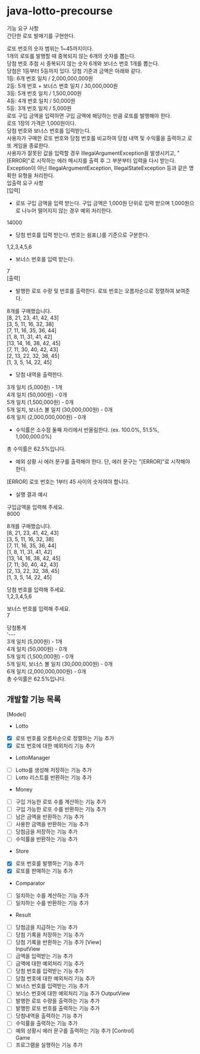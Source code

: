 # java-lotto-precourse  
기능 요구 사항  
간단한 로또 발매기를 구현한다.  

로또 번호의 숫자 범위는 1~45까지이다.  
1개의 로또를 발행할 때 중복되지 않는 6개의 숫자를 뽑는다.  
당첨 번호 추첨 시 중복되지 않는 숫자 6개와 보너스 번호 1개를 뽑는다.  
당첨은 1등부터 5등까지 있다. 당첨 기준과 금액은 아래와 같다.  
1등: 6개 번호 일치 / 2,000,000,000원  
2등: 5개 번호 + 보너스 번호 일치 / 30,000,000원  
3등: 5개 번호 일치 / 1,500,000원  
4등: 4개 번호 일치 / 50,000원  
5등: 3개 번호 일치 / 5,000원  
로또 구입 금액을 입력하면 구입 금액에 해당하는 만큼 로또를 발행해야 한다.  
로또 1장의 가격은 1,000원이다.  
당첨 번호와 보너스 번호를 입력받는다.  
사용자가 구매한 로또 번호와 당첨 번호를 비교하여 당첨 내역 및 수익률을 출력하고 로또 게임을 종료한다.  
사용자가 잘못된 값을 입력할 경우 IllegalArgumentException을 발생시키고, "[ERROR]"로 시작하는 에러 메시지를 출력 후 그 부분부터 입력을 다시 받는다.  
Exception이 아닌 IllegalArgumentException, IllegalStateException 등과 같은 명확한 유형을 처리한다.  
입출력 요구 사항  
[입력]  
- 로또 구입 금액을 입력 받는다. 구입 금액은 1,000원 단위로 입력 받으며 1,000원으로 나누어 떨어지지 않는 경우 예외 처리한다.  

14000  
- 당첨 번호를 입력 받는다. 번호는 쉼표(,)를 기준으로 구분한다.  

1,2,3,4,5,6  
- 보너스 번호를 입력 받는다.  

7  
[출력]  
- 발행한 로또 수량 및 번호를 출력한다. 로또 번호는 오름차순으로 정렬하여 보여준다.  

8개를 구매했습니다.  
[8, 21, 23, 41, 42, 43]  
[3, 5, 11, 16, 32, 38]  
[7, 11, 16, 35, 36, 44]  
[1, 8, 11, 31, 41, 42]  
[13, 14, 16, 38, 42, 45]  
[7, 11, 30, 40, 42, 43]  
[2, 13, 22, 32, 38, 45]  
[1, 3, 5, 14, 22, 45]  
- 당첨 내역을 출력한다.  

3개 일치 (5,000원) - 1개  
4개 일치 (50,000원) - 0개  
5개 일치 (1,500,000원) - 0개  
5개 일치, 보너스 볼 일치 (30,000,000원) - 0개  
6개 일치 (2,000,000,000원) - 0개  
- 수익률은 소수점 둘째 자리에서 반올림한다. (ex. 100.0%, 51.5%, 1,000,000.0%)  

총 수익률은 62.5%입니다.  
- 예외 상황 시 에러 문구를 출력해야 한다. 단, 에러 문구는 "[ERROR]"로 시작해야 한다.  

[ERROR] 로또 번호는 1부터 45 사이의 숫자여야 합니다.  
- 실행 결과 예시  

구입금액을 입력해 주세요.  
8000  
  
8개를 구매했습니다.  
[8, 21, 23, 41, 42, 43]  
[3, 5, 11, 16, 32, 38]  
[7, 11, 16, 35, 36, 44]  
[1, 8, 11, 31, 41, 42]  
[13, 14, 16, 38, 42, 45]  
[7, 11, 30, 40, 42, 43]  
[2, 13, 22, 32, 38, 45]  
[1, 3, 5, 14, 22, 45]  
  
당첨 번호를 입력해 주세요.  
1,2,3,4,5,6  
  
보너스 번호를 입력해 주세요.  
7  
  

당첨통계  
'---  
3개 일치 (5,000원) - 1개  
4개 일치 (50,000원) - 0개  
5개 일치 (1,500,000원) - 0개  
5개 일치, 보너스 볼 일치 (30,000,000원) - 0개  
6개 일치 (2,000,000,000원) - 0개  
총 수익률은 62.5%입니다.  



## 개발할 기능 목록

[Model]    
- Lotto 
- [x] 로또 번호를 오름차순으로 정렬하는 기능 추가
- [x] 로또 번호에 대한 예외처리 기능 추가
- LottoManager
- [ ] Lotto를 생성해 저장하는 기능 추가
- [ ] Lotto 리스트를 반환하는 기능 추가
- Money
- [ ] 구입 가능한 로또 수를 계산하는 기능 추가
- [ ] 구입 가능한 로또 수를 반환하는 기능 추가
- [ ] 남은 금액을 반환하는 기능 추가
- [ ] 사용한 금액을 반환하는 기능 추가
- [ ] 당첨금을 저장하는 기능 추가
- [ ] 수익률을 반환하는 기능 추가
- Store
- [x] 로또 번호를 발행하는 기능 추가
- [x] 로또를 판매하는 기능 추가
- Comparator
- [ ] 일치하는 수를 계산하는 기능 추가
- [ ] 일치하는 수를 반환하는 기능 추가
- Result
- [ ] 당첨금을 지급하는 기능 추가
- [ ] 당첨 기록을 저장하는 기능 추가
- [ ] 당첨 기록을 반환하는 기능 추가
[View]  
InputView
- [ ] 금액을 입력받는 기능 추가
- [ ] 금액에 대한 예외처리 기능 추가
- [ ] 당첨 번호를 입력받는 기능 추가
- [ ] 당첨 번호에 대한 예외처리 기능 추가
- [ ] 보너스 번호를 입력받는 기능 추가
- [ ] 보너스 번호에 대한 예외처리 기능 추가
OutputView  
- [ ] 발행한 로또 수량을 출력하는 기능 추가
- [ ] 발행한 로또 번호를 출력하는 기능 추가
- [ ] 당첨내역을 출력하는 기능 추가
- [ ] 수익률을 출력하는 기능 추가
- [ ] 예외 상황시 에러 문구를 출력하는 기능 추가
[Control]    
Game
- [ ] 프로그램을 실행하는 기능 추가
